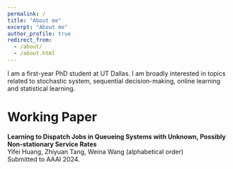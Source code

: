 ```yaml
---
permalink: /
title: "About me"
excerpt: "About me"
author_profile: true
redirect_from: 
  - /about/
  - /about.html
---
```


I am a first-year PhD student at UT Dallas. I am broadly interested in topics related to stochastic system, sequential decision-making, online learning and statistical learning. 

Working Paper
======
**Learning to Dispatch Jobs in Queueing Systems with Unknown, Possibly
Non-stationary Service Rates**  
Yifei Huang, Zhiyuan Tang, Weina Wang (alphabetical order)  
Submitted to AAAI 2024.



